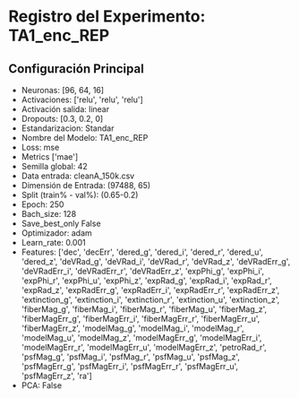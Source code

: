 # Registro del Experimento: TA1_enc_REP

## Configuración Principal
- Neuronas:              [96, 64, 16]
- Activaciones:          ['relu', 'relu', 'relu']
- Activación salida:     linear
- Dropouts:              [0.3, 0.2, 0]                      
- Estandarizacion:       Standar
- Nombre del Modelo:     TA1_enc_REP
- Loss:                  mse
- Metrics                ['mae']
- Semilla global:        42
- Data entrada:          cleanA_150k.csv
- Dimensión de Entrada:  (97488, 65)
- Split (train% - val%): (0.65-0.2)
- Epoch:                 250
- Bach_size:             128
- Save_best_only         False
- Optimizador:           adam 
- Learn_rate:            0.001
- Features:              ['dec', 'decErr', 'dered_g', 'dered_i', 'dered_r', 'dered_u', 'dered_z', 'deVRad_g', 'deVRad_i', 'deVRad_r', 'deVRad_z', 'deVRadErr_g', 'deVRadErr_i', 'deVRadErr_r', 'deVRadErr_z', 'expPhi_g', 'expPhi_i', 'expPhi_r', 'expPhi_u', 'expPhi_z', 'expRad_g', 'expRad_i', 'expRad_r', 'expRad_z', 'expRadErr_g', 'expRadErr_i', 'expRadErr_r', 'expRadErr_z', 'extinction_g', 'extinction_i', 'extinction_r', 'extinction_u', 'extinction_z', 'fiberMag_g', 'fiberMag_i', 'fiberMag_r', 'fiberMag_u', 'fiberMag_z', 'fiberMagErr_g', 'fiberMagErr_i', 'fiberMagErr_r', 'fiberMagErr_u', 'fiberMagErr_z', 'modelMag_g', 'modelMag_i', 'modelMag_r', 'modelMag_u', 'modelMag_z', 'modelMagErr_g', 'modelMagErr_i', 'modelMagErr_r', 'modelMagErr_u', 'modelMagErr_z', 'petroRad_r', 'psfMag_g', 'psfMag_i', 'psfMag_r', 'psfMag_u', 'psfMag_z', 'psfMagErr_g', 'psfMagErr_i', 'psfMagErr_r', 'psfMagErr_u', 'psfMagErr_z', 'ra']
- PCA:                   False
